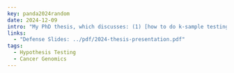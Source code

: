 ```yaml
---
key: panda2024random
date: 2024-12-09
intro: "My PhD thesis, which discusses: (1) [how to do k-sample testing via independence testing](/research/k-sample.html), (2) [creation of the KMERF test, which uses the random forest induced kernel](/research/kmerf.html), and (3) [introduce MIGHT and CoMIGHT that quantify information within datasets and apply it to a cancer dataset](/research/might.html)."
links:
  - "Defense Slides: ../pdf/2024-thesis-presentation.pdf"
tags:
  - Hypothesis Testing
  - Cancer Genomics
---
```

